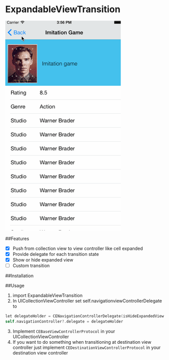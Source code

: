 # ExpandableViewTransition
![](https://github.com/ambas/ExpanableTransition/blob/master/Demo/sample.gif?raw=true)

##Features

- [x] Push from collection view to view controller like cell expanded
- [x] Provide delegate for each transition state
- [x] Show or hide expanded view
- [ ] Custom transition

##Installation

##Usage
1. import ExpandableViewTransition
2. In UICollectionViewController set self.navigationviewControllerDelegate to
``` Objective-C
let delegateHolder = CENavigationControllerDelegate(isHideExpandedView: false)
self.navigationController?.delegate = delegateHolder
````
3. Implement `CEBaseViewControllerProtocol` in your UICollectionViewController
4. If you want to do something when transitioning at destination view controller just implement `CEDestinationViewControllerProtocol` in your destination view controller

